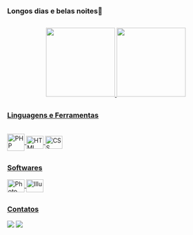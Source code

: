 ###                 Longos dias e belas noites👋

##

<div align="center">
  <a href="https://github.com/MarcoAntonioRochaNunes">
  <img height="160em" src="https://github-readme-stats.vercel.app/api?username=MarcoAntonioRochaNunes&show_icons=true&theme=dark&include_all_commits=true&count_private=true"/>
  <img height="160em" src="https://github-readme-stats.vercel.app/api/top-langs/?username=MarcoAntonioRochaNunes&layout=compact&langs_count=7&theme=dark"/>
</div>
  
  ##
  ### Linguagens e Ferramentas
  
<div style="display: inline_block"><br>
  <img align="center" alt="PHP" height="40" width="40" src="https://cdn.jsdelivr.net/gh/devicons/devicon/icons/php/php-plain.svg">
  <img align="center" alt="HTML" height="30" width="40" src="https://cdn.jsdelivr.net/gh/devicons/devicon/icons/html5/html5-original-wordmark.svg">
  <img align="center" alt="CSS" height="30" width="40" src="https://cdn.jsdelivr.net/gh/devicons/devicon/icons/css3/css3-original.svg">
</div>
  
  ##
  
### Softwares
  
  <div>
  <img align="center" alt="Photo" height="30" width="40 "src="https://cdn.jsdelivr.net/gh/devicons/devicon/icons/photoshop/photoshop-plain.svg" />
  <img align="center" alt="Illu" height="30" width="40 "src="https://cdn.jsdelivr.net/gh/devicons/devicon/icons/illustrator/illustrator-plain.svg" />
  <!--<img align="center" alt="" height="30" width="40" src="">-->
</div>

  ##

  ### Contatos
  <div>
  <a href="https://www.instagram.com/qualquercriatividade/" target="_blank"><img src="https://img.shields.io/badge/-Instagram-%23E4405F?style=for-the-badge&logo=instagram&logoColor=white" target="_blank"></a>
  <a href="https://t.me/MarcoRockN" target="_blank"><img src="https://img.shields.io/badge/Telegram-2CA5E0?style=for-the-badge&logo=telegram&logoColor=white" target="_blank"></a>
</div>
